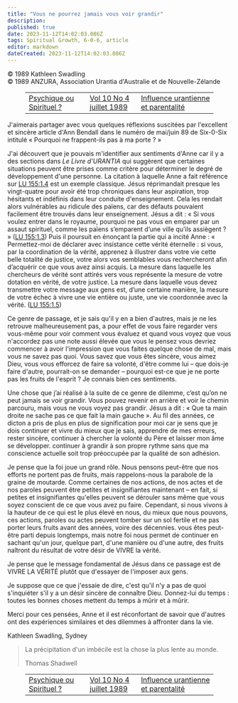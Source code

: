 ```yaml
---
title: "Vous ne pourrez jamais vous voir grandir"
description: 
published: true
date: 2023-11-12T14:02:03.086Z
tags: Spiritual Growth, 6-0-6, article
editor: markdown
dateCreated: 2023-11-12T14:02:03.086Z
---
```



<p class="v-card v-sheet theme--light grey lighten-3 px-2 py-1">© 1989 Kathleen Swadling<br>© 1989 ANZURA, Association Urantia d'Australie et de Nouvelle-Zélande</p>
<figure class="table chapter-navigator">
  <table>
    <tbody>
      <tr>
        <td>
        <a href="/fr/article/Ann_Bendall/Psychic_Or_Spiritual">
          <span class="mdi mdi-arrow-left-drop-circle"></span><span class="pl-2">Psychique ou Spirituel ?</span>
        </a>
        </td>
        <td>
        <a href="/fr/index/articles_606#vol-10-no-4-juillet-1989">
          <span class="mdi mdi-book-open-variant"></span><span class="pl-2">Vol 10 No 4 juillet 1989</span>
        </a>
        </td>
        <td>
        <a href="/fr/article/David_Hepworth/Urantian_Influence_And_Parenthood">
          <span class="pr-2">Influence urantienne et parentalité</span><span class="mdi mdi-arrow-right-drop-circle"></span>
        </a>
        </td>
      </tr>
    </tbody>
  </table>
</figure>



J'aimerais partager avec vous quelques réflexions suscitées par l'excellent et sincère article d'Ann Bendall dans le numéro de mai/juin 89 de Six-0-Six intitulé « Pourquoi ne frappent-ils pas à ma porte ? »

J'ai découvert que je pouvais m'identifier aux sentiments d'Anne car il y a des sections dans _Le Livre d'URANTIA_ qui suggèrent que certaines situations peuvent être prises comme critère pour déterminer le degré de développement d'une personne. La citation à laquelle Anne a fait référence sur <a id="a16_295"></a>[LU 155:1.4](/fr/The_Urantia_Book/155#p1_4) est un exemple classique. Jésus réprimandait presque les vingt-quatre pour avoir été trop chroniques dans leur aspiration, trop hésitants et indéfinis dans leur conduite d'enseignement. Cela les rendait alors vulnérables au ridicule des païens, car des défauts pouvaient facilement être trouvés dans leur enseignement. Jésus a dit : « Si vous voulez entrer dans le royaume, pourquoi ne pas vous en emparer par un assaut spirituel, comme les païens s’emparent d’une ville qu’ils assiègent ? » (<a id="a16_832"></a>[LU 155:1.3](/fr/The_Urantia_Book/155#p1_3)) Puis il poursuit en énonçant la partie qui a incité Anne : « Permettez-moi de déclarer avec insistance cette vérité éternelle : si vous, par la coordination de la vérité, apprenez à illustrer dans votre vie cette belle totalité de justice, votre alors vos semblables vous rechercheront afin d’acquérir ce que vous avez ainsi acquis. La mesure dans laquelle les chercheurs de vérité sont attirés vers vous représente la mesure de votre dotation en vérité, de votre justice. La mesure dans laquelle vous devez transmettre votre message aux gens est, d’une certaine manière, la mesure de votre échec à vivre une vie entière ou juste, une vie coordonnée avec la vérité. (<a id="a16_1544"></a>[LU 155:1.5](/fr/The_Urantia_Book/155#p1_5))

Ce genre de passage, et je sais qu'il y en a bien d'autres, mais je ne les retrouve malheureusement pas, a pour effet de vous faire regarder vers vous-même pour voir comment vous évaluez et quand vous voyez que vous n'accordez pas une note aussi élevée que vous le pensez vous devriez commencer à avoir l'impression que vous faites quelque chose de mal, mais vous ne savez pas quoi. Vous savez que vous êtes sincère, vous aimez Dieu, vous vous efforcez de faire sa volonté, d'être comme lui – que dois-je faire d'autre, pourrait-on se demander – pourquoi est-ce que je ne porte pas les fruits de l'esprit ? Je connais bien ces sentiments.

Une chose que j’ai réalisé à la suite de ce genre de dilemme, c’est qu’on ne peut jamais se voir grandir. Vous pouvez revenir en arrière et voir le chemin parcouru, mais vous ne vous voyez pas grandir. Jésus a dit : « Que ta main droite ne sache pas ce que fait la main gauche ». Au fil des années, ce dicton a pris de plus en plus de signification pour moi car je sens que je dois continuer et vivre du mieux que je sais, apprendre de mes erreurs, rester sincère, continuer à chercher la volonté du Père et laisser mon âme se développer. continuer à grandir à son propre rythme sans que ma conscience actuelle soit trop préoccupée par la qualité de son adhésion.

Je pense que la foi joue un grand rôle. Nous pensons peut-être que nos efforts ne portent pas de fruits, mais rappelons-nous la parabole de la graine de moutarde. Comme certaines de nos actions, de nos actes et de nos paroles peuvent être petites et insignifiantes maintenant – en fait, si petites et insignifiantes qu'elles peuvent se dérouler sans même que vous soyez conscient de ce que vous avez pu faire. Cependant, si nous vivons à la hauteur de ce qui est le plus élevé en nous, du mieux que nous pouvons, ces actions, paroles ou actes peuvent tomber sur un sol fertile et ne pas porter leurs fruits avant des années, voire des décennies. vous êtes peut-être parti depuis longtemps, mais notre foi nous permet de continuer en sachant qu'un jour, quelque part, d'une manière ou d'une autre, des fruits naîtront du résultat de votre désir de VIVRE la vérité.

Je pense que le message fondamental de Jésus dans ce passage est de VIVRE LA VÉRITÉ plutôt que d'essayer de l'imposer aux gens.

Je suppose que ce que j'essaie de dire, c'est qu'il n'y a pas de quoi s'inquiéter s'il y a un désir sincère de connaître Dieu. Donnez-lui du temps : toutes les bonnes choses mettent du temps à mûrir et à mûrir.

Merci pour ces pensées, Anne et il est réconfortant de savoir que d'autres ont des expériences similaires et des dilemmes à affronter dans la vie.

Kathleen Swadling, Sydney

> La précipitation d'un imbécile est la chose la plus lente au monde.
> 
>Thomas Shadwell



<figure class="table chapter-navigator">
  <table>
    <tbody>
      <tr>
        <td>
        <a href="/fr/article/Ann_Bendall/Psychic_Or_Spiritual">
          <span class="mdi mdi-arrow-left-drop-circle"></span><span class="pl-2">Psychique ou Spirituel ?</span>
        </a>
        </td>
        <td>
        <a href="/fr/index/articles_606#vol-10-no-4-juillet-1989">
          <span class="mdi mdi-book-open-variant"></span><span class="pl-2">Vol 10 No 4 juillet 1989</span>
        </a>
        </td>
        <td>
        <a href="/fr/article/David_Hepworth/Urantian_Influence_And_Parenthood">
          <span class="pr-2">Influence urantienne et parentalité</span><span class="mdi mdi-arrow-right-drop-circle"></span>
        </a>
        </td>
      </tr>
    </tbody>
  </table>
</figure>
